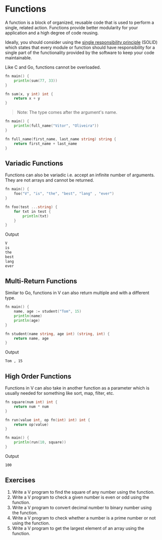 # Functions

A function is a block of organized, reusable code that is used to perform a single, related action. Functions provide better modularity for your application and a high degree of code reusing.

Ideally, you should consider using the [single responsibility principle](https://en.wikipedia.org/wiki/Single_responsibility_principle) (SOLID) which states that every module or function should have responsibility for a single part of the functionality provided by the software to keep your code maintainable.

Like C and Go, functions cannot be overloaded.

```go
fn main() {
	println(sum(77, 33))
}

fn sum(x, y int) int {
	return x + y
}
```

> Note: The type comes after the argument's name.

```go
fn main() {
	println(full_name("Vitor", "Oliveira"))
}

fn full_name(first_name, last_name string) string {
	return first_name + last_name
}
```

## Variadic Functions

Functions can also be variadic i.e. accept an infinite number of arguments. They are not arrays and cannot be returned.

```go
fn main() {
	foo("V", "is", "the", "best", "lang" , "ever")
}

fn foo(test ...string) {
	for txt in test {
		println(txt)
	}
}
```

Output

```bash
V
is
the
best
lang
ever
```

## Multi-Return Functions

Similar to Go, functions in V can also return multiple and with a different type.

```go
fn main() {
	name, age := student("Tom", 15)
	println(name)
	println(age)
}

fn student(name string, age int) (string, int) {
	return name, age
}
```

Output

```bash
Tom , 15
```

## High Order Functions

Functions in V can also take in another function as a parameter which is usually needed for something like sort, map, filter, etc.

```go
fn square(num int) int {
	return num * num
}

fn run(value int, op fn(int) int) int {
	return op(value)
}

fn main() {
	println(run(10, square))
}
```

Output

```bash
100
```

## Exercises

1. Write a V program to find the square of any number using the function.
2. Write a V program to check a given number is even or odd using the function.
3. Write a V program to convert decimal number to binary number using the function.
4. Write a V program to check whether a number is a prime number or not using the function.
5. Write a V program to get the largest element of an array using the function.
